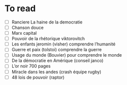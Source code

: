 # To read

- [ ] Ranciere La haine de la democratie
- [ ] Chanson douce
- [ ] Marx capital
- [ ] Pouvoir de la rhétorique viktorovitch
- [ ] Les enfants jeromin (visher) comprendre l’humanité
- [ ] Guerre et paix (tolstoi) comprendre la guerre
- [ ] Usage du monde (Bouvier) pour comprendre le monde
- [ ] De la démocratie en Amérique (conseil janco)
- [ ] L’or noir 700 pages
- [ ] Miracle dans les andes (crash équipe rugby)
- [ ] 48 lois de pouvoir (raptor)